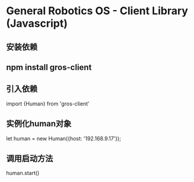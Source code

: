 # General Robotics OS - Client Library (Javascript)


## 安装依赖
## npm install gros-client

## 引入依赖
import {Human} from 'gros-client'

## 实例化human对象
let human = new Human({host: '192.168.9.17'});

## 调用启动方法
human.start()